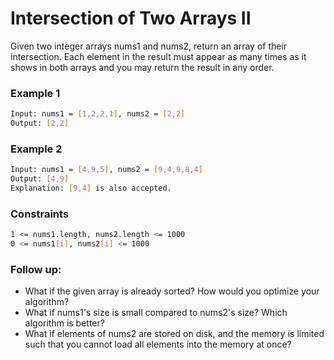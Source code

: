 # Intersection of Two Arrays II

Given two integer arrays nums1 and nums2, return an array of their intersection. Each element in the result must appear as many times as it shows in both arrays and you may return the result in any order.

### Example 1
```sh
Input: nums1 = [1,2,2,1], nums2 = [2,2]
Output: [2,2]
```

### Example 2
```sh
Input: nums1 = [4,9,5], nums2 = [9,4,9,8,4]
Output: [4,9]
Explanation: [9,4] is also accepted.
```

### Constraints
```sh
1 <= nums1.length, nums2.length <= 1000
0 <= nums1[i], nums2[i] <= 1000
```

### Follow up:

- What if the given array is already sorted? How would you optimize your algorithm?
- What if nums1's size is small compared to nums2's size? Which algorithm is better?
- What if elements of nums2 are stored on disk, and the memory is limited such that you cannot load all elements into the memory at once? 

